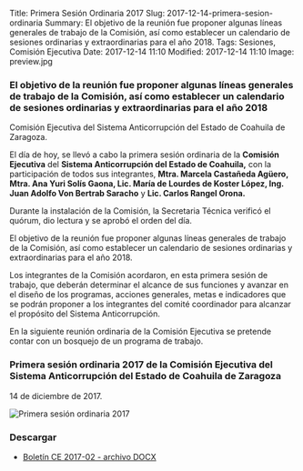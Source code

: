 Title: Primera Sesión Ordinaria 2017
Slug: 2017-12-14-primera-sesion-ordinaria
Summary: El objetivo de la reunión fue proponer algunas líneas generales de trabajo de la Comisión, así como establecer un calendario de sesiones ordinarias y extraordinarias para el año 2018.
Tags: Sesiones, Comisión Ejecutiva
Date: 2017-12-14 11:10
Modified: 2017-12-14 11:10
Image: preview.jpg


### El objetivo de la reunión fue proponer algunas líneas generales de trabajo de la Comisión, así como establecer un calendario de sesiones ordinarias y extraordinarias para el año 2018

Comisión Ejecutiva del Sistema Anticorrupción del Estado de Coahuila de Zaragoza.

El día de hoy, se llevó a cabo la primera sesión ordinaria de la
**Comisión Ejecutiva** del **Sistema Anticorrupción del Estado de
Coahuila,** con la participación de todos sus integrantes, **Mtra.
Marcela Castañeda Agüero, Mtra. Ana Yuri Solís Gaona, Lic. María de
Lourdes de Koster López, Ing. Juan Adolfo Von Bertrab Saracho** y
**Lic. Carlos Rangel Orona.**

Durante la instalación de la Comisión, la Secretaria Técnica verificó
el quórum, dio lectura y se aprobó el orden del día.

El objetivo de la reunión fue proponer algunas líneas generales de
trabajo de la Comisión, así como establecer un calendario de sesiones
ordinarias y extraordinarias para el año 2018.

Los integrantes de la Comisión acordaron, en esta primera sesión de
trabajo, que deberán determinar el alcance de sus funciones y avanzar
en el diseño de los programas, acciones generales, metas e indicadores
que se podrán proponer a los integrantes del comité coordinador para
alcanzar el propósito del Sistema Anticorrupción.

En la siguiente reunión ordinaria de la Comisión Ejecutiva se pretende
contar con un bosquejo de un programa de trabajo.

### Primera sesión ordinaria 2017 de la Comisión Ejecutiva del Sistema Anticorrupción del Estado de Coahuila de Zaragoza

14 de diciembre de 2017.

<img class="img-fluid" src="foto-ce-2017-02.jpg" alt="Primera sesión ordinaria 2017">

### Descargar

* [Boletín CE 2017-02 - archivo DOCX](boletin-ce-2017-02.docx)
